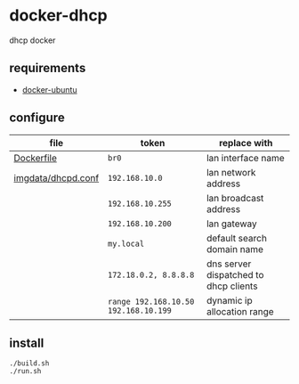 # docker-dhcp

dhcp docker

## requirements

- [docker-ubuntu](https://github.com/devel0/docker-ubuntu)

## configure

| file | token | replace with |
|---|---|---|
| [Dockerfile](Dockerfile) | `br0` | lan interface name |
| [imgdata/dhcpd.conf](imgdata/dhcpd.conf) | `192.168.10.0` | lan network address |
| | `192.168.10.255` | lan broadcast address |
| | `192.168.10.200` | lan gateway |
| | `my.local` | default search domain name |
| | `172.18.0.2, 8.8.8.8` | dns server dispatched to dhcp clients |
| | `range 192.168.10.50 192.168.10.199` | dynamic ip allocation range |

## install

```
./build.sh
./run.sh
```
